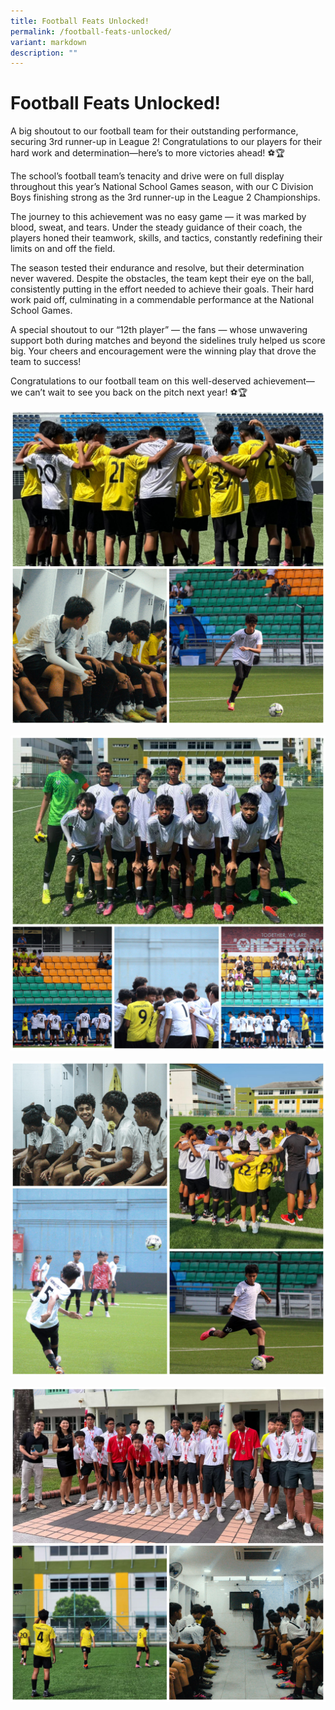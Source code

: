 ```yaml
---
title: Football Feats Unlocked!
permalink: /football-feats-unlocked/
variant: markdown
description: ""
---
```

# **Football Feats Unlocked!**

A big shoutout to our football team for their outstanding performance, securing 3rd runner-up in League 2! Congratulations to our players for their hard work and determination—here’s to more victories ahead! ⚽🏆

The school’s football team’s tenacity and drive were on full display throughout this year’s National School Games season, with our C Division Boys finishing strong as the 3rd runner-up in the League 2 Championships.

The journey to this achievement was no easy game — it was marked by blood, sweat, and tears. Under the steady guidance of their coach, the players honed their teamwork, skills, and tactics, constantly redefining their limits on and off the field.

The season tested their endurance and resolve, but their determination never wavered. Despite the obstacles, the team kept their eye on the ball, consistently putting in the effort needed to achieve their goals. Their hard work paid off, culminating in a commendable performance at the National School Games.

A special shoutout to our “12th player” — the fans — whose unwavering support both during matches and beyond the sidelines truly helped us score big. Your cheers and encouragement were the winning play that drove the team to success!

Congratulations to our football team on this well-deserved achievement—we can’t wait to see you back on the pitch next year! ⚽🏆


![](/images/football1.jpg)

![](/images/football2.jpg)

![](/images/football3.jpg)

![](/images/football4.jpg)